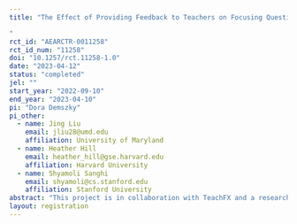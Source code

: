 ```yaml
---
title: "The Effect of Providing Feedback to Teachers on Focusing Questions: Using Natural Language Processing to Surface Insights to Teachers on Focusing Questions and Measuring the Effect of This Feedback
"
rct_id: "AEARCTR-0011258"
rct_id_num: "11258"
doi: "10.1257/rct.11258-1.0"
date: "2023-04-12"
status: "completed"
jel: ""
start_year: "2022-09-10"
end_year: "2023-04-10"
pi: "Dora Demszky"
pi_other:
  - name: Jing Liu
    email: jliu28@umd.edu
    affiliation: University of Maryland
  - name: Heather Hill
    email: heather_hill@gse.harvard.edu
    affiliation: Harvard University
  - name: Shyamoli Sanghi
    email: shyamoli@cs.stanford.edu
    affiliation: Stanford University
abstract: "This project is in collaboration with TeachFX and a research team that specializes in the use of natural language processing in education. This project involves giving feedback to teachers and tutors on their use of focusing questions in the classroom. To do so, it leverages both manual annotation and computational natural language processing techniques. The primary purpose of this study is to measure the effect of this feedback."
layout: registration
---
```


